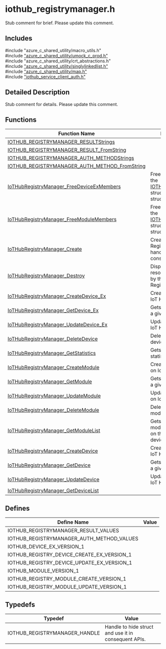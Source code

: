 # iothub_registrymanager.h 

Stub comment for brief. Please update this comment.

## Includes

\#include "azure_c_shared_utility/macro_utils.h"  
\#include ["azure_c_shared_utility/umock_c_prod.h"](iot-c-ref-umock-c-prod-h.md)  
\#include "azure_c_shared_utility/crt_abstractions.h"  
\#include ["azure_c_shared_utility/singlylinkedlist.h"](iot-c-ref-singlylinkedlist-h.md)  
\#include ["azure_c_shared_utility/map.h"](iot-c-ref-map-h.md)  
\#include ["iothub_service_client_auth.h"](iot-c-ref-iothub-service-client-auth-h.md)  

## Detailed Description

Stub comment for details. Please update this comment.

## Functions

Function Name                  | Description                                
--------------------------------|---------------------------------------------
[IOTHUB_REGISTRYMANAGER_RESULTStrings](./iot-c-ref-iothub-registrymanager-h/iothub-registrymanager-resultstrings.md)            | 
[IOTHUB_REGISTRYMANAGER_RESULT_FromString](./iot-c-ref-iothub-registrymanager-h/iothub-registrymanager-result-fromstring.md)            | 
[IOTHUB_REGISTRYMANAGER_AUTH_METHODStrings](./iot-c-ref-iothub-registrymanager-h/iothub-registrymanager-auth-methodstrings.md)            | 
[IOTHUB_REGISTRYMANAGER_AUTH_METHOD_FromString](./iot-c-ref-iothub-registrymanager-h/iothub-registrymanager-auth-method-fromstring.md)            | 
[IoTHubRegistryManager_FreeDeviceExMembers](./iot-c-ref-iothub-registrymanager-h/iothubregistrymanager-freedeviceexmembers.md)            | Free members of the [IOTHUB_DEVICE_EX](#struct_i_o_t_h_u_b___d_e_v_i_c_e___e_x) structure (NOT the structure itself)
[IoTHubRegistryManager_FreeModuleMembers](./iot-c-ref-iothub-registrymanager-h/iothubregistrymanager-freemodulemembers.md)            | Free members of the [IOTHUB_MODULE](#struct_i_o_t_h_u_b___m_o_d_u_l_e) structure (NOT the structure itself)
[IoTHubRegistryManager_Create](./iot-c-ref-iothub-registrymanager-h/iothubregistrymanager-create.md)            | Creates a IoT Hub Registry Manager handle for use it in consequent APIs.
[IoTHubRegistryManager_Destroy](./iot-c-ref-iothub-registrymanager-h/iothubregistrymanager-destroy.md)            | Disposes of resources allocated by the IoT Hub Registry Manager.
[IoTHubRegistryManager_CreateDevice_Ex](./iot-c-ref-iothub-registrymanager-h/iothubregistrymanager-createdevice-ex.md)            | Creates a device on IoT Hub.
[IoTHubRegistryManager_GetDevice_Ex](./iot-c-ref-iothub-registrymanager-h/iothubregistrymanager-getdevice-ex.md)            | Gets device info for a given device.
[IoTHubRegistryManager_UpdateDevice_Ex](./iot-c-ref-iothub-registrymanager-h/iothubregistrymanager-updatedevice-ex.md)            | Updates a device on IoT Hub.
[IoTHubRegistryManager_DeleteDevice](./iot-c-ref-iothub-registrymanager-h/iothubregistrymanager-deletedevice.md)            | Deletes a given device.
[IoTHubRegistryManager_GetStatistics](./iot-c-ref-iothub-registrymanager-h/iothubregistrymanager-getstatistics.md)            | Gets the registry statistic info.
[IoTHubRegistryManager_CreateModule](./iot-c-ref-iothub-registrymanager-h/iothubregistrymanager-createmodule.md)            | Creates a module on IoT Hub.
[IoTHubRegistryManager_GetModule](./iot-c-ref-iothub-registrymanager-h/iothubregistrymanager-getmodule.md)            | Gets module info for a given module.
[IoTHubRegistryManager_UpdateModule](./iot-c-ref-iothub-registrymanager-h/iothubregistrymanager-updatemodule.md)            | Updates a module on IoT Hub.
[IoTHubRegistryManager_DeleteModule](./iot-c-ref-iothub-registrymanager-h/iothubregistrymanager-deletemodule.md)            | Deletes a given module.
[IoTHubRegistryManager_GetModuleList](./iot-c-ref-iothub-registrymanager-h/iothubregistrymanager-getmodulelist.md)            | Gets a list of modules registered on the specified device.
[IoTHubRegistryManager_CreateDevice](./iot-c-ref-iothub-registrymanager-h/iothubregistrymanager-createdevice.md)            | Creates a device on IoT Hub.
[IoTHubRegistryManager_GetDevice](./iot-c-ref-iothub-registrymanager-h/iothubregistrymanager-getdevice.md)            | Gets device info for a given device.
[IoTHubRegistryManager_UpdateDevice](./iot-c-ref-iothub-registrymanager-h/iothubregistrymanager-updatedevice.md)            | Updates a device on IoT Hub.
[IoTHubRegistryManager_GetDeviceList](./iot-c-ref-iothub-registrymanager-h/iothubregistrymanager-getdevicelist.md)            | 

## Defines

Define Name                    | Value                                
--------------------------------|---------------------------------------------
IOTHUB_REGISTRYMANAGER_RESULT_VALUES            | 
IOTHUB_REGISTRYMANAGER_AUTH_METHOD_VALUES            | 
IOTHUB_DEVICE_EX_VERSION_1            | 
IOTHUB_REGISTRY_DEVICE_CREATE_EX_VERSION_1            | 
IOTHUB_REGISTRY_DEVICE_UPDATE_EX_VERSION_1            | 
IOTHUB_MODULE_VERSION_1            | 
IOTHUB_REGISTRY_MODULE_CREATE_VERSION_1            | 
IOTHUB_REGISTRY_MODULE_UPDATE_VERSION_1            | 

## Typedefs

Typedef                        | Value                                
--------------------------------|---------------------------------------------
IOTHUB_REGISTRYMANAGER_HANDLE            | Handle to hide struct and use it in consequent APIs.

